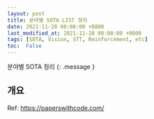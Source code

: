 ```yaml
---
layout: post
title: 분야별 SOTA LIST 정리
date: 2021-11-28 00:00:00 +0800
last_modified_at: 2021-11-28 00:00:00 +0800
tags: [SOTA, Vision, STT, Reinforcement, etc]
toc:  False
---
```


분야별 SOTA 정리
{: .message }

## 개요
Ref: https://paperswithcode.com/
